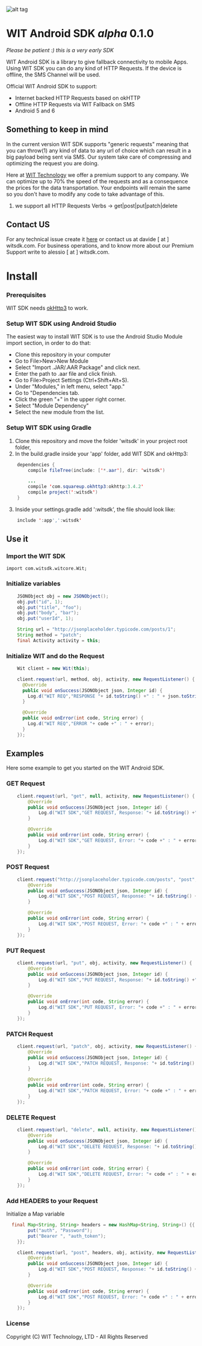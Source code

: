 ![alt tag](https://raw.githubusercontent.com/WithoutInternetTechnology/wit-android-sdk/master/android-sdk%20banner.png)

# WIT Android SDK *alpha* 0.1.0

*Please be patient :) this is a very early SDK*

WIT Android SDK is a library to give fallback connectivity to mobile Apps.
Using WIT SDK you can do any kind of HTTP Requests.
If the device is offline, the SMS Channel will be used.

Official WIT Android SDK to support:

- Internet backed HTTP Requests based on okHTTP
- Offline HTTP Requests via WIT Fallback on SMS
- Android 5 and 6

## Something to keep in mind

In the current version WIT SDK supports "generic requests" meaning that
you can throw(1) any kind of data to any url of choice which can result
in a big payload being sent via SMS.
Our system take care of compressing and optimizing the request you are doing.

Here at [WIT Technology](https://www.witsdk.com) we offer a premium support to any company.
We can optimize up to 70% the speed of the requests and as a consequence the prices for the data transportation.
Your endpoints will remain the same so you don't have to modify any code to take
advantage of this.

1) we support all HTTP Requests Verbs -> get|post|put|patch|delete

## Contact US

For any technical issue create it [here](https://github.com/WithoutInternetTechnology/wit-android-sdk/issues) or contact us at davide [ at ] witsdk.com.
For business operations, and to know more about our Premium Support write to alessio [ at ] witsdk.com.

# Install

### Prerequisites

WIT SDK needs [okHttp3](https://github.com/square/okhttp) to work.

### Setup WIT SDK using Android Studio
The easiest way to install WIT SDK is to use the Android Studio Module import section,
in order to do that:

- Clone this repository in your computer
- Go to File>New>New Module
- Select "Import .JAR/.AAR Package" and click next.
- Enter the path to .aar file and click finish.
- Go to File>Project Settings (Ctrl+Shift+Alt+S).
- Under "Modules," in left menu, select "app."
- Go to "Dependencies tab.
- Click the green "+" in the upper right corner.
- Select "Module Dependency"
- Select the new module from the list.


### Setup WIT SDK using Gradle

1. Clone this repository and move the folder 'witsdk' in your project root folder,
2. In the build.gradle inside your 'app' folder, add WIT SDK and okHttp3:

```java
    dependencies {
        compile fileTree(include: ['*.aar'], dir: 'witsdk')

        ...
        compile 'com.squareup.okhttp3:okhttp:3.4.2'
        compile project(':witsdk')
    }
```

3. Inside your settings.gradle add ':witsdk', the file should look like:

```java
    include ':app',':witsdk'
```

## Use it

### Import the WIT SDK

    import com.witsdk.witcore.Wit;

### Initialize variables
```java
    JSONObject obj = new JSONObject();
    obj.put("id", 1);
    obj.put("title", "foo");
    obj.put("body", "bar");
    obj.put("userId", 1);

    String url = "http://jsonplaceholder.typicode.com/posts/1";
    String method = "patch";
    final Activity activity = this;
```

### Initialize WIT and do the Request

```java
    Wit client = new Wit(this);

    client.request(url, method, obj, activity, new RequestListener() {
      @Override
      public void onSuccess(JSONObject json, Integer id) {
        Log.d("WIT REQ","RESPONSE "+ id.toString() +" : " + json.toString());
      }

      @Override
      public void onError(int code, String error) {
        Log.d("WIT REQ","ERROR "+ code +" : " + error);
      }
    });
```
## Examples

Here some example to get you started on the WIT Android SDK.

### GET Request
```java
    client.request(url, "get", null, activity, new RequestListener() {
        @Override
        public void onSuccess(JSONObject json, Integer id) {
            Log.d("WIT SDK","GET REQUEST, Response: "+ id.toString() +" : " + json.toString());
        }

        @Override
        public void onError(int code, String error) {
            Log.d("WIT SDK","GET REQUEST, Error: "+ code +" : " + error);
        }
    });
```

### POST Request
```java
    client.request("http://jsonplaceholder.typicode.com/posts", "post", obj, activity, new RequestListener() {
        @Override
        public void onSuccess(JSONObject json, Integer id) {
            Log.d("WIT SDK","POST REQUEST, Response: "+ id.toString() +" : " + json.toString());
        }

        @Override
        public void onError(int code, String error) {
            Log.d("WIT SDK","POST REQUEST, Error: "+ code +" : " + error);
        }
    });
```
### PUT Request
```java
    client.request(url, "put", obj, activity, new RequestListener() {
        @Override
        public void onSuccess(JSONObject json, Integer id) {
            Log.d("WIT SDK","PUT REQUEST, Response: "+ id.toString() +" : " + json.toString());
        }

        @Override
        public void onError(int code, String error) {
            Log.d("WIT SDK","PUT REQUEST, Error: "+ code +" : " + error);
        }
    });
```
### PATCH Request
```java
    client.request(url, "patch", obj, activity, new RequestListener() {
        @Override
        public void onSuccess(JSONObject json, Integer id) {
            Log.d("WIT SDK","PATCH REQUEST, Response: "+ id.toString() +" : " + json.toString());
        }

        @Override
        public void onError(int code, String error) {
            Log.d("WIT SDK","PATCH REQUEST, Error: "+ code +" : " + error);
        }
    });
```
### DELETE Request
```java
    client.request(url, "delete", null, activity, new RequestListener() {
        @Override
        public void onSuccess(JSONObject json, Integer id) {
            Log.d("WIT SDK","DELETE REQUEST, Response: "+ id.toString() +" : " + json.toString());
        }

        @Override
        public void onError(int code, String error) {
            Log.d("WIT SDK","DELETE REQUEST, Error: "+ code +" : " + error);
        }
    });
```

### Add HEADERS to your Request

Initialize a Map variable

```java
  final Map<String, String> headers = new HashMap<String, String>() {{
        put("auth", "Password");
        put("Bearer ", "auth_token");
    }};
```

```java
    client.request(url, "post", headers, obj, activity, new RequestListener() {
        @Override
        public void onSuccess(JSONObject json, Integer id) {
            Log.d("WIT SDK","POST REQUEST, Response: "+ id.toString() +" : " + json.toString());
        }

        @Override
        public void onError(int code, String error) {
            Log.d("WIT SDK","POST REQUEST, Error: "+ code +" : " + error);
        }
    });
```

### License

Copyright (C) WIT Technology, LTD - All Rights Reserved
